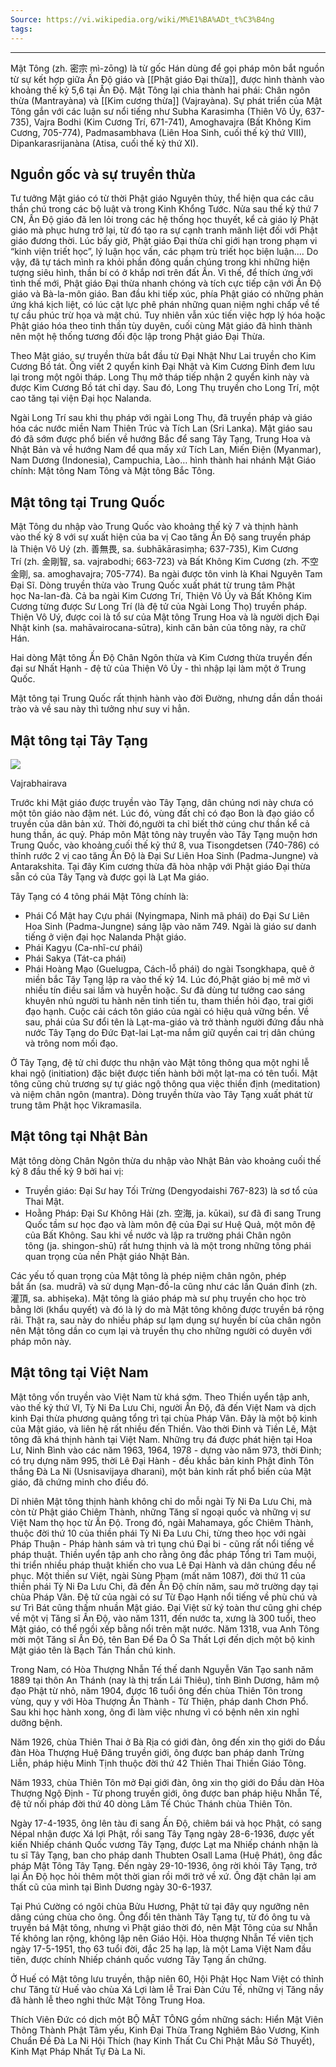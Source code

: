 ```yaml
---
Source: https://vi.wikipedia.org/wiki/M%E1%BA%ADt_t%C3%B4ng
tags:
---
```

---

Mật Tông (zh. 密宗 mì-zōng) là từ gốc Hán dùng để gọi pháp môn bắt nguồn từ sự kết hợp giữa Ấn Độ giáo và [[Phật giáo Đại thừa]], được hình thành vào khoảng thế kỷ 5,6 tại Ấn Độ. Mật Tông lại chia thành hai phái: Chân ngôn thừa (Mantrayàna) và [[Kim cương thừa]] (Vajrayàna). Sự phát triển của Mật Tông gắn với các luận sư nổi tiếng như Subha Karasimha (Thiên Vô Úy, 637-735), Vajra Bodhi (Kim Cương Trí, 671-741), Amoghavajra (Bất Không Kim Cương, 705-774), Padmasambhava (Liên Hoa Sinh, cuối thế kỷ thứ VIII), Dipankarasrijanàna (Atisa, cuối thế kỷ thứ XI).
## Nguồn gốc và sự truyền thừa

Tư tưởng Mật giáo có từ thời Phật giáo Nguyên thủy, thể hiện qua các câu thần chú trong các bộ luật và trong Kinh Khổng Tước. Nửa sau thế kỷ thứ 7 CN, Ấn Độ giáo đã len lỏi trong các hệ thống học thuyết, kể cả giáo lý Phật giáo mà phục hưng trở lại, từ đó tạo ra sự cạnh tranh mãnh liệt đối với Phật giáo đương thời. Lúc bấy giờ, Phật giáo Đại thừa chỉ giới hạn trong phạm vi “kinh viện triết học”, lý luận học vấn, các phạm trù triết học biện luận.... Do vậy, đã tự tách mình ra khỏi phần đông quần chúng trong khi những hiện tượng siêu hình, thần bí có ở khắp nơi trên đất Ấn. Vì thế, để thích ứng với tình thế mới, Phật giáo Đại thừa nhanh chóng và tích cực tiếp cận với Ấn Độ giáo và Bà-la-môn giáo. Ban đầu khi tiếp xúc, phía Phật giáo có những phản ứng khá kịch liệt, có lúc cật lực phê phán những quan niệm nghi chấp về tế tự cầu phúc trừ họa và mật chú. Tuy nhiên vẫn xúc tiến việc hợp lý hóa hoặc Phật giáo hóa theo tinh thần tùy duyên, cuối cùng Mật giáo đã hình thành nên một hệ thống tương đối độc lập trong Phật giáo Đại Thừa.

Theo Mật giáo, sự truyền thừa bắt đầu từ Đại Nhật Như Lai truyền cho Kim Cương Bồ tát. Ông viết 2 quyển kinh Đại Nhật và Kim Cương Đỉnh đem lưu lại trong một ngôi tháp. Long Thụ mở tháp tiếp nhận 2 quyển kinh này và được Kim Cương Bồ tát chỉ dạy. Sau đó, Long Thụ truyền cho Long Trí, một cao tăng tại viện Đại học Nalanda.

Ngài Long Trí sau khi thụ pháp với ngài Long Thụ, đã truyền pháp và giáo hóa các nước miền Nam Thiên Trúc và Tích Lan (Sri Lanka). Mật giáo sau đó đã sớm được phổ biến về hướng Bắc để sang Tây Tạng, Trung Hoa và Nhật Bản và về hướng Nam để qua mấy xứ Tích Lan, Miến Điện (Myanmar), Nam Dương (Indonesia), Campuchia, Lào… hình thành hai nhánh Mật Giáo chính: Mật tông Nam Tông và Mật tông Bắc Tông.

## Mật tông tại Trung Quốc

Mật Tông du nhập vào Trung Quốc vào khoảng thế kỷ 7 và thịnh hành vào thế kỷ 8 với sự xuất hiện của ba vị Cao tăng Ấn Độ sang truyền pháp là Thiện Vô Uý (zh. 善無畏, sa. śubhākārasiṃha; 637-735), Kim Cương Trí (zh. 金剛智, sa. vajrabodhi; 663-723) và Bất Không Kim Cương (zh. 不空金剛, sa. amoghavajra; 705-774). Ba ngài được tôn vinh là Khai Nguyên Tam Đại Sĩ. Dòng truyền thừa vào Trung Quốc xuất phát từ trung tâm Phật học Na-lan-đà. Cả ba ngài Kim Cương Trí, Thiện Vô Úy và Bất Không Kim Cương từng được Sư Long Trí (là đệ tử của Ngài Long Thọ) truyền pháp. Thiện Vô Uý, được coi là tổ sư của Mật tông Trung Hoa và là người dịch Đại Nhật kinh (sa. mahāvairocana-sūtra), kinh căn bản của tông này, ra chữ Hán.

Hai dòng Mật tông Ấn Độ Chân Ngôn thừa và Kim Cương thừa truyền đến đại sư Nhất Hạnh - đệ tử của Thiện Vô Úy - thì nhập lại làm một ở Trung Quốc.

Mật tông tại Trung Quốc rất thịnh hành vào đời Đường, nhưng dần dần thoái trào và về sau này thì tưởng như suy vi hẳn.

## Mật tông tại Tây Tạng

![](https://upload.wikimedia.org/wikipedia/commons/thumb/e/ed/Brooklyn_Museum_-_Vajrabhairava_Yamantaka_-_Anonymous.jpg/200px-Brooklyn_Museum_-_Vajrabhairava_Yamantaka_-_Anonymous.jpg)

Vajrabhairava

Trước khi Mật giáo được truyền vào Tây Tạng, dân chúng nơi này chưa có một tôn giáo nào đậm nét. Lúc đó, vùng đất chỉ có đạo Bon là đạo giáo cổ truyền của dân bản xứ. Thời đó,người ta chỉ biết thờ cúng chư thần kể cả hung thần, ác quỷ. Pháp môn Mật tông này truyền vào Tây Tạng muộn hơn Trung Quốc, vào khoảng cuối thế kỷ thứ 8, vua Tisongdetsen (740-786) có thỉnh rước 2 vị cao tăng Ấn Độ là Đại Sư Liên Hoa Sinh (Padma-Jungne) và Antarakshita. Tại đây Kim cương thừa đã hòa nhập với Phật giáo Đại thừa sẵn có của Tây Tạng và được gọi là Lạt Ma giáo.

Tây Tạng có 4 tông phái Mật Tông chính là:

- Phái Cổ Mật hay Cựu phái (Nyingmapa, Ninh mã phái) do Đại Sư Liên Hoa Sinh (Padma-Jungne) sáng lập vào năm 749. Ngài là giáo sư danh tiếng ở viện đại học Nalanda Phật giáo.
- Phái Kagyu (Ca-nhĩ-cư phái)
- Phái Sakya (Tát-ca phái)
- Phái Hoàng Mạo (Guelugpa, Cách-lỗ phái) do ngài Tsongkhapa, quê ở miền bắc Tây Tạng lập ra vào thế kỷ 14. Lúc đó,Phật giáo bị mê mờ vì nhiều tín điều sai lầm và huyễn hoặc. Sư đã dùng tư tưởng cao sáng khuyên nhủ người tu hành nên tinh tiến tu, tham thiền hỏi đạo, trai giới đạo hạnh. Cuộc cải cách tôn giáo của ngài có hiệu quả vững bền. Về sau, phái của Sư đổi tên là Lạt-ma-giáo và trở thành người đứng đầu nhà nước Tây Tạng do Đức Đạt-lai Lạt-ma nắm giữ quyền cai trị dân chúng và trông nom mối đạo.

Ở Tây Tạng, đệ tử chỉ được thu nhận vào Mật tông thông qua một nghi lễ khai ngộ (initiation) đặc biệt được tiến hành bởi một lạt-ma có tên tuổi. Mật tông cũng chủ trương sự tự giác ngộ thông qua việc thiền định (meditation) và niệm chân ngôn (mantra). Dòng truyền thừa vào Tây Tạng xuất phát từ trung tâm Phật học Vikramasila.

## Mật tông tại Nhật Bản

Mật tông dòng Chân Ngôn thừa du nhập vào Nhật Bản vào khoảng cuối thế kỷ 8 đầu thế kỷ 9 bởi hai vị:

- Truyền giáo: Đại Sư hay Tối Trừng (Dengyodaishi 767-823) là sơ tổ của Thai Mật.
- Hoằng Pháp: Đại Sư Không Hải (zh. 空海, ja. kūkai), sư đã đi sang Trung Quốc tầm sư học đạo và làm môn đệ của Đại sư Huệ Quả, một môn đệ của Bất Không. Sau khi về nước và lập ra trường phái Chân ngôn tông (ja. shingon-shū) rất hưng thịnh và là một trong những tông phái quan trọng của nền Phật giáo Nhật Bản.

Các yếu tố quan trọng của Mật tông là phép niệm chân ngôn, phép bắt ấn (sa. mudrā) và sử dụng Mạn-đồ-la cũng như các lần Quán đỉnh (zh. 灌頂, sa. abhiṣeka). Mật tông là giáo pháp mà sư phụ truyền cho học trò bằng lời (khẩu quyết) và đó là lý do mà Mật tông không được truyền bá rộng rãi. Thật ra, sau này do nhiều pháp sư lạm dụng sự huyền bí của chân ngôn nên Mật tông dần co cụm lại và truyền thụ cho những người có duyên với pháp môn này.

## Mật tông tại Việt Nam

Mật tông vốn truyền vào Việt Nam từ khá sớm. Theo Thiền uyển tập anh, vào thế kỷ thứ VI, Tỳ Ni Đa Lưu Chi, người Ấn Độ, đã đến Việt Nam và dịch kinh Đại thừa phương quảng tổng trì tại chùa Pháp Vân. Đây là một bộ kinh của Mật giáo, và liên hệ rất nhiều đến Thiền. Vào thời Đinh và Tiền Lê, Mật tông đã khá thịnh hành tại Việt Nam. Những trụ đá được phát hiện tại Hoa Lư, Ninh Bình vào các năm 1963, 1964, 1978 - dựng vào năm 973, thời Đinh; có trụ dựng năm 995, thời Lê Đại Hành - đều khắc bản kinh Phật đỉnh Tôn thắng Đà La Ni (Usnisavijaya dharani), một bản kinh rất phổ biến của Mật giáo, đã chứng minh cho điều đó.

Dĩ nhiên Mật tông thịnh hành không chỉ do mỗi ngài Tỳ Ni Đa Lưu Chi, mà còn từ Phật giáo Chiêm Thành, những Tăng sĩ ngoại quốc và những vị sư Việt Nam thọ học từ Ấn Độ. Trong đó, ngài Mahamaya, gốc Chiêm Thành, thuộc đời thứ 10 của thiền phái Tỳ Ni Đa Lưu Chi, từng theo học với ngài Pháp Thuận - Pháp hành sám và trì tụng chú Đại bi - cũng rất nổi tiếng về pháp thuật. Thiền uyển tập anh cho rằng ông đắc pháp Tổng trì Tam muội, thi triển nhiều pháp thuật khiến cho vua Lê Đại Hành và dân chúng đều nể phục. Một thiền sư Việt, ngài Sùng Phạm (mất năm 1087), đời thứ 11 của thiền phái Tỳ Ni Đa Lưu Chi, đã đến Ấn Độ chín năm, sau mở trường dạy tại chùa Pháp Vân. Đệ tử của ngài có sư Từ Đạo Hạnh nổi tiếng về phù chú và sư Trì Bát cũng thấm nhuần Mật giáo. Đại Việt sử ký toàn thư cũng ghi chép về một vị Tăng sĩ Ấn Độ, vào năm 1311, đến nước ta, xưng là 300 tuổi, theo Mật giáo, có thể ngồi xếp bằng nổi trên mặt nước. Năm 1318, vua Anh Tông mời một Tăng sĩ Ấn Độ, tên Ban Để Đa Ô Sa Thất Lợi đến dịch một bộ kinh Mật giáo tên là Bạch Tán Thần chú kinh.  

Trong Nam, có Hòa Thượng Nhẫn Tế thế danh Nguyễn Văn Tạo sanh năm 1889 tại thôn An Thánh (nay là thị trấn Lái Thiêu), tỉnh Bình Dương, hâm mộ đạo Phật từ nhỏ, năm 1904, được 16 tuổi ông đến chùa Thiên Tôn trong vùng, quy y với Hòa Thượng Ấn Thành - Từ Thiện, pháp danh Chơn Phổ. Sau khi học hành xong, ông đi làm việc nhưng vì có bệnh nên xin nghỉ dưỡng bệnh.

Năm 1926, chùa Thiên Thai ở Bà Rịa có giới đàn, ông đến xin thọ giới do Đầu đàn Hòa Thượng Huệ Đăng truyền giới, ông được ban pháp danh Trừng Liễn, pháp hiệu Minh Tịnh thuộc đời thứ 42 Thiên Thai Thiền Giáo Tông.

Năm 1933, chùa Thiên Tôn mở Đại giới đàn, ông xin thọ giới do Đầu dàn Hòa Thượng Ngộ Định - Từ phong truyền giới, ông được ban pháp hiệu Nhẫn Tế, đệ tử nối pháp đời thứ 40 dòng Lâm Tế Chúc Thánh chùa Thiên Tôn.

Ngày 17-4-1935, ông lên tàu đi sang Ấn Độ, chiêm bái và học Phật, có sang Népal nhận được Xá lợi Phật, rồi sang Tây Tạng ngày 28-6-1936, được yết kiến Nhiếp chánh Quốc vương Tây Tạng, được Lạt ma Nhiếp chánh nhận là tu sĩ Tây Tạng, ban cho pháp danh Thubten Osall Lama (Huệ Phát), ông đắc pháp Mật Tông Tây Tạng. Đến ngày 29-10-1936, ông rời khỏi Tây Tạng, trở lại Ấn Độ học hỏi thêm một thời gian rồi mới trở về xứ. Ông đặt chân lại am thất cũ của mình tại Bình Dương ngày 30-6-1937.

Tại Phú Cường có ngôi chùa Bửu Hương, Phật tử tại đây quy ngưỡng nên dâng cúng chùa cho ông. Ông đổi tên thành Tây Tạng tự, từ đó ông tu và truyền bá Mật tông, nhưng vì Phật giáo thời đó, nên Mật Tông của sư Nhẫn Tế không lan rộng, không lập nên Giáo Hội. Hòa thượng Nhẫn Tế viên tịch ngày 17-5-1951, thọ 63 tuổi đời, đắc 25 hạ lạp, là một Lama Việt Nam đầu tiên, được chính Nhiếp chánh quốc vương Tây Tạng ấn chứng.

Ở Huế có Mật tông lưu truyền, thập niên 60, Hội Phật Học Nam Việt có thỉnh chư Tăng từ Huế vào chùa Xá Lợi làm lễ Trai Đàn Cứu Tế, những vị Tăng nầy đã hành lễ theo nghi thức Mật Tông Trung Hoa.

Thích Viên Đức có dịch một BỘ MẬT TÔNG gồm những sách: Hiển Mật Viên Thông Thành Phật Tâm yếu, Kinh Đại Thừa Trang Nghiêm Bảo Vương, Kinh Chuẩn Đề Đà La Ni Hội Thích (hay Kinh Thất Cu Chi Phật Mẫu Sở Thuyết), Kinh Mạt Pháp Nhất Tự Đà La Ni.